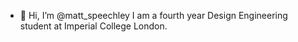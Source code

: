 - 👋 Hi, I’m @matt_speechley
I am a fourth year Design Engineering student at Imperial College London.

<!---
matt-speechley/matt-speechley is a ✨ special ✨ repository because its `README.md` (this file) appears on your GitHub profile.
You can click the Preview link to take a look at your changes.
--->
